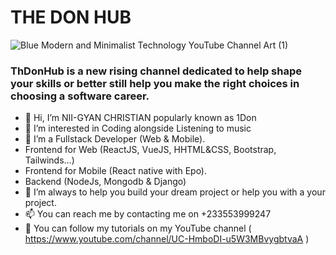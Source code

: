 # THE DON HUB

![Blue Modern and Minimalist Technology YouTube Channel Art (1)](https://user-images.githubusercontent.com/81350935/167717517-5d3b21e7-47a7-4775-923e-b6250d8bdc5b.png)


### ThDonHub is a new rising channel dedicated to help shape your skills or better still help you make the right choices in choosing a software career.


- 👋 Hi, I’m NII-GYAN CHRISTIAN popularly known as 1Don
- 👀 I’m interested in Coding alongside Listening to music
- 🌱 I’m a Fullstack Developer (Web & Mobile). 
- Frontend for Web (ReactJS, VueJS, HHTML&CSS, Bootstrap, Tailwinds...)
- Frontend for Mobile (React native with Epo).
- Backend (NodeJs, Mongodb & Django)
- 💞️ I’m always to help you build your dream project or help you with a your project.
- 📫 You can reach me by contacting me on +233553999247
- 👀 You can follow my tutorials on my YouTube channel ( https://www.youtube.com/channel/UC-HmboDI-u5W3MBvygbtvaA )

<!---
ONEDON999/ONEDON999 is a ✨ special ✨ repository because its `README.md` (this file) appears on your GitHub profile.
You can click the Preview link to take a look at your changes.
--->
